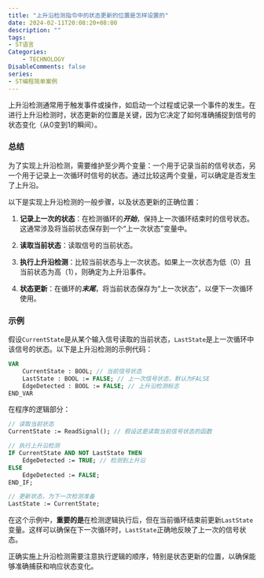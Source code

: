 ```yaml
---
title: "上升沿检测指令中的状态更新的位置是怎样设置的"
date: 2024-02-11T20:08:20+08:00
description: ""
tags: 
- ST语言
Categories:
    - TECHNOLOGY
DisableComments: false
series:
- ST编程简单案例
---
```


上升沿检测通常用于触发事件或操作，如启动一个过程或记录一个事件的发生。在进行上升沿检测时，状态更新的位置是关键，因为它决定了如何准确捕捉到信号的状态变化（从0变到1的瞬间）。

<!--more-->

### 总结

为了实现上升沿检测，需要维护至少两个变量：一个用于记录当前的信号状态，另一个用于记录上一次循环时信号的状态。通过比较这两个变量，可以确定是否发生了上升沿。



以下是实现上升沿检测的一般步骤，以及状态更新的正确位置：

1. **记录上一次的状态**：在检测循环的***开始***，保持上一次循环结束时的信号状态。这通常涉及将当前状态保存到一个“上一次状态”变量中。

2. **读取当前状态**：读取信号的当前状态。

3. **执行上升沿检测**：比较当前状态与上一次状态。如果上一次状态为低（0）且当前状态为高（1），则确定为上升沿事件。

4. **状态更新**：在循环的***末尾***，将当前状态保存为“上一次状态”，以便下一次循环使用。

### 示例

假设`CurrentState`是从某个输入信号读取的当前状态，`LastState`是上一次循环中该信号的状态。以下是上升沿检测的示例代码：

```pascal
VAR
    CurrentState : BOOL; // 当前信号状态
    LastState : BOOL := FALSE; // 上一次信号状态，默认为FALSE
    EdgeDetected : BOOL := FALSE; // 上升沿检测标志
END_VAR
```

在程序的逻辑部分：

```pascal
// 读取当前状态
CurrentState := ReadSignal(); // 假设这是读取当前信号状态的函数

// 执行上升沿检测
IF CurrentState AND NOT LastState THEN
    EdgeDetected := TRUE; // 检测到上升沿
ELSE
    EdgeDetected := FALSE;
END_IF;

// 更新状态，为下一次检测准备
LastState := CurrentState;
```

在这个示例中，**重要的是**在检测逻辑执行后，但在当前循环结束前更新`LastState`变量。这样可以确保在下一次循环时，`LastState`正确地反映了上一次的信号状态。

正确实施上升沿检测需要注意执行逻辑的顺序，特别是状态更新的位置，以确保能够准确捕获和响应状态变化。